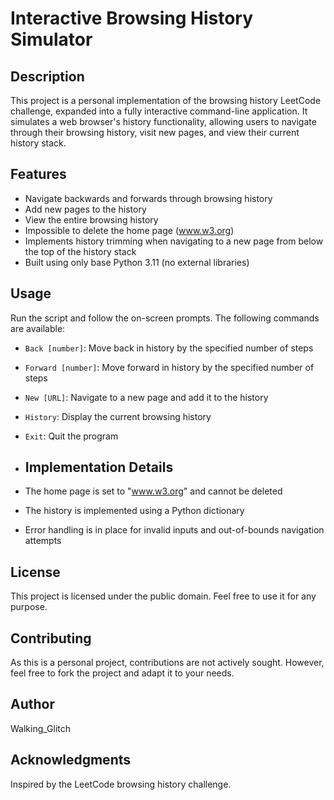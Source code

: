 # Interactive Browsing History Simulator

## Description

This project is a personal implementation of the browsing history LeetCode challenge, expanded into a fully interactive command-line application. It simulates a web browser's history functionality, allowing users to navigate through their browsing history, visit new pages, and view their current history stack.

## Features

- Navigate backwards and forwards through browsing history
- Add new pages to the history
- View the entire browsing history
- Impossible to delete the home page (www.w3.org)
- Implements history trimming when navigating to a new page from below the top of the history stack
- Built using only base Python 3.11 (no external libraries)

## Usage

Run the script and follow the on-screen prompts. The following commands are available:

- `Back [number]`: Move back in history by the specified number of steps
- `Forward [number]`: Move forward in history by the specified number of steps
- `New [URL]`: Navigate to a new page and add it to the history
- `History`: Display the current browsing history
- `Exit`: Quit the program

- ## Implementation Details

- The home page is set to "www.w3.org" and cannot be deleted
- The history is implemented using a Python dictionary
- Error handling is in place for invalid inputs and out-of-bounds navigation attempts

## License

This project is licensed under the public domain. Feel free to use it for any purpose.

## Contributing

As this is a personal project, contributions are not actively sought. However, feel free to fork the project and adapt it to your needs.

## Author

Walking_Glitch

## Acknowledgments

Inspired by the LeetCode browsing history challenge.
